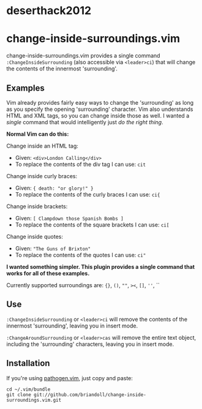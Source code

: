 deserthack2012
==============

change-inside-surroundings.vim 
==============================

change-inside-surroundings.vim  provides a single command
`:ChangeInsideSurrounding` (also accessible via
`<leader>ci`) that will change the contents of the innermost 'surrounding'.

Examples
--------

Vim already provides fairly easy ways to change the 'surrounding' as long
as you specify the opening 'surrounding' character.  Vim also understands HTML
and XML tags, so you can change inside those as well.  I wanted a _single_
command that would intelligently just _do the right thing_.

**Normal Vim can do this:**

Change inside an HTML tag:

* Given: `<div>London Calling</div>`
* To replace the contents of the div tag I can use: `cit`

Change inside curly braces:

* Given: `{ death: "or glory!" }`
* To replace the contents of the curly braces I can use: `ci{`

Change inside brackets:

* Given: `[ Clampdown those Spanish Bombs ]`
* To replace the contents of the square brackets I can use: `ci[`

Change inside quotes:

* Given: `"The Guns of Brixton"`
* To replace the contents of the quotes I can use: <code>ci"</code>

**I wanted something simpler. This plugin provides a single command that works for all of these examples.**

Currently supported surroundings are: `{}`, `()`, `""`, `><`, `[]`, `''`, \`\`


Use
---

`:ChangeInsideSurrounding` or `<leader>ci` will remove the contents of the innermost 'surrounding', leaving you in insert mode.

`:ChangeAroundSurrounding` or `<leader>cas` will remove the entire text object, including the 'surrounding' characters, leaving you in insert mode.

Installation
------------

If you're using [pathogen.vim](https://github.com/tpope/vim-pathogen), just
copy and paste:

    cd ~/.vim/bundle
    git clone git://github.com/briandoll/change-inside-surroundings.vim.git
